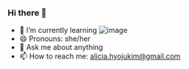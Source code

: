 ### Hi there 👋
- 🌱 I’m currently learning ![image](https://img.shields.io/badge/Python-FFD43B?style=for-the-badge&logo=python&logoColor=blue)
- 😄 Pronouns: she/her
- 💬 Ask me about anything
- 📫 How to reach me: alicia.hyojukim@gmail.com


<!--
**hyojukim-game-on/hyojukim-game-on** is a ✨ _special_ ✨ repository because its `README.md` (this file) appears on your GitHub profile.
- 🤔 I’m looking for help with **To_Do_List_Web_App**
- ⚡ Fun fact: I majored Chemistry in univ.
- 🔭 I’m currently working on **SSAFY 10th (GUMI)**
